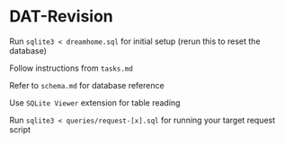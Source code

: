 # DAT-Revision

Run `sqlite3 < dreamhome.sql` for initial setup (rerun this to reset the database)

Follow instructions from `tasks.md`

Refer to `schema.md` for database reference

Use `SQLite Viewer` extension for table reading

Run `sqlite3 < queries/request-[x].sql` for running your target request script
